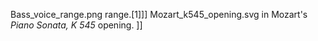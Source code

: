 Bass_voice_range.png range.[1]]] Mozart_k545_opening.svg in Mozart's _Piano Sonata, K 545_ opening. ]]
